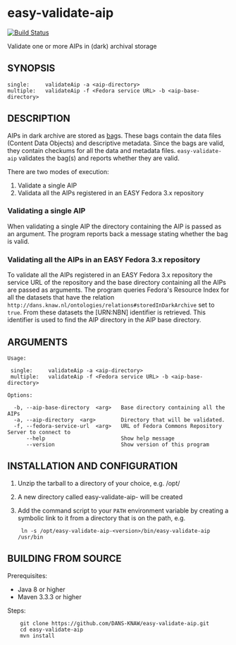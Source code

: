 easy-validate-aip
=================
[![Build Status](https://travis-ci.org/DANS-KNAW/easy-validate-aip.svg?branch=master)](https://travis-ci.org/DANS-KNAW/easy-validate-aip)

Validate one or more AIPs in (dark) archival storage

SYNOPSIS
--------

    single:     validateAip -a <aip-directory>
    multiple:   validateAip -f <Fedora service URL> -b <aip-base-directory>
    
DESCRIPTION
-----------
AIPs in dark archive are stored as [bag]s. These bags contain the data files (Content Data Objects) and descriptive metadata. Since the
bags are valid, they contain checkums for all the data and metadata files. `easy-validate-aip` validates the bag(s) and reports whether
they are valid. 

There are two modes of execution:

1. Validate a single AIP
2. Validata all the AIPs registered in an EASY Fedora 3.x repository

### Validating a single AIP
When validating a single AIP the directory containing the AIP is passed as an argument. The program reports back a message stating
whether the bag is valid.

### Validating all the AIPs in an EASY Fedora 3.x repository
To validate all the AIPs registered in an EASY Fedora 3.x repository the service URL of the repository and the base directory containing
all the AIPs are passed as arguments. The program queries Fedora's Resource Index for all the datasets that have the relation `http://dans.knaw.nl/ontologies/relations#storedInDarkArchive` set to `true`. From these datasets the [URN:NBN] identifier is retrieved.
This identifier is used to find the AIP directory in the AIP base directory. 


ARGUMENTS
---------

    Usage:
    
     single:     validateAip -a <aip-directory>
     multiple:   validateAip -f <Fedora service URL> -b <aip-base-directory>
    
    Options:
    
      -b, --aip-base-directory  <arg>   Base directory containing all the AIPs
      -a, --aip-directory  <arg>        Directory that will be validated.
      -f, --fedora-service-url  <arg>   URL of Fedora Commons Repository Server to connect to
          --help                        Show help message
          --version                     Show version of this program


INSTALLATION AND CONFIGURATION
------------------------------

1. Unzip the tarball to a directory of your choice, e.g. /opt/
2. A new directory called easy-validate-aip-<version> will be created
3. Add the command script to your `PATH` environment variable by creating a symbolic link to it from a directory that is
   on the path, e.g. 
   
        ln -s /opt/easy-validate-aip-<version>/bin/easy-validate-aip /usr/bin


BUILDING FROM SOURCE
--------------------
Prerequisites:

* Java 8 or higher
* Maven 3.3.3 or higher
 
Steps:

        git clone https://github.com/DANS-KNAW/easy-validate-aip.git
        cd easy-validate-aip
        mvn install









[bag]: https://tools.ietf.org/html/draft-kunze-bagit-12
